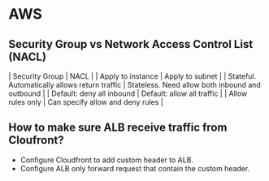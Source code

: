 # AWS

## Security Group vs Network Access Control List (NACL)

| Security Group | NACL |
| Apply to instance | Apply to subnet |
| Stateful. Automatically allows return traffic | Stateless. Need allow both inbound and outbound |
| Default: deny all inbound | Default: allow all traffic |
| Allow rules only | Can specify allow and deny rules |

## How to make sure ALB receive traffic from Cloufront?
- Configure Cloudfront to add custom header to ALB.
- Configure ALB only forward request that contain the custom header.